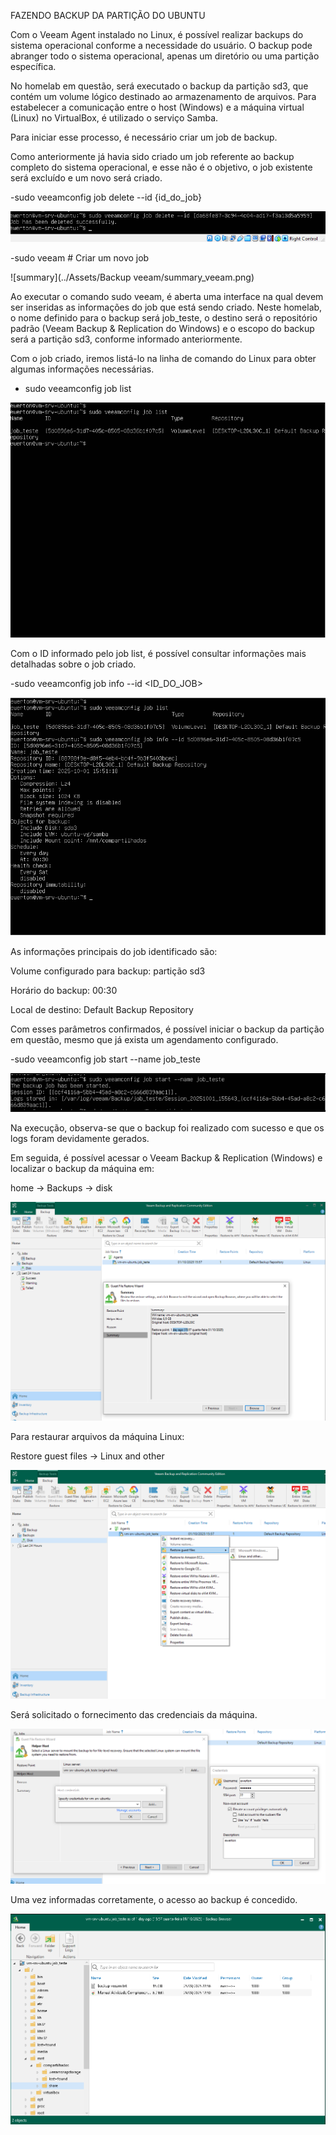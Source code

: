 FAZENDO BACKUP DA PARTIÇÃO DO UBUNTU

Com o Veeam Agent instalado no Linux, é possível realizar backups do sistema operacional conforme a necessidade do usuário. O backup pode abranger todo o sistema operacional, apenas um diretório ou uma partição específica.

No homelab em questão, será executado o backup da partição sd3, que contém um volume lógico destinado ao armazenamento de arquivos. Para estabelecer a comunicação entre o host (Windows) e a máquina virtual (Linux) no VirtualBox, é utilizado o serviço Samba.

Para iniciar esse processo, é necessário criar um job de backup.

Como anteriormente já havia sido criado um job referente ao backup completo do sistema operacional, e esse não é o objetivo, o job existente será excluído e um novo será criado.

-sudo veeamconfig job delete --id {id_do_job}

![jobdelete](../Assets/Utilitarios/job_delete.png)

-sudo veeam   # Criar um novo job

![summary](../Assets/Backup veeam/summary_veeam.png)

Ao executar o comando sudo veeam, é aberta uma interface na qual devem ser inseridas as informações do job que está sendo criado. Neste homelab, o nome definido para o backup será job_teste, o destino será o repositório padrão (Veeam Backup & Replication do Windows) e o escopo do backup será a partição sd3, conforme informado anteriormente.

Com o job criado, iremos listá-lo na linha de comando do Linux para obter algumas informações necessárias.

- sudo veeamconfig job list

![joblist](../Assets/Utilitarios/job_list.png)

Com o ID informado pelo job list, é possível consultar informações mais detalhadas sobre o job criado.

-sudo veeamconfig job info --id <ID_DO_JOB>

![jobinfo](../Assets/Utilitarios/sudo_veeam_info.png)

As informações principais do job identificado são:

Volume configurado para backup: partição sd3

Horário do backup: 00:30

Local de destino: Default Backup Repository

Com esses parâmetros confirmados, é possível iniciar o backup da partição em questão, mesmo que já exista um agendamento configurado.

-sudo veeamconfig job start --name job_teste

![jobstart](../Assets/Utilitarios/job_start.png)

Na execução, observa-se que o backup foi realizado com sucesso e que os logs foram devidamente gerados.

Em seguida, é possível acessar o Veeam Backup & Replication (Windows) e localizar o backup da máquina em:

home -> Backups -> disk

![disk](../Assets/Backup_veeam/restore_veeam.png)

Para restaurar arquivos da máquina Linux:

Restore guest files -> Linux and other

![disk](../Assets/Backup_veeam/restore_guest.png)

Será solicitado o fornecimento das credenciais da máquina.

![disk](../Assets/Backup_veeam/credenciais_veeam.png)

Uma vez informadas corretamente, o acesso ao backup é concedido.

![disk](../Assets/Backup_veeam/backup_veeam_ok.png)

